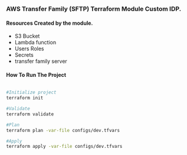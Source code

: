 ### AWS Transfer Family (SFTP) Terraform Module Custom IDP.

#### Resources Created by the module.
* S3 Bucket
* Lambda function
* Users Roles
* Secrets 
* transfer family server


#### How To Run The Project

```bash

#Initialize project
terraform init

#Validate 
terraform validate

#Plan 
terraform plan -var-file configs/dev.tfvars

#Apply
terraform apply -var-file configs/dev.tfvars

```

